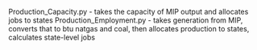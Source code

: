 Production_Capacity.py - takes the capacity of MIP output and allocates jobs to states
Production_Employment.py - takes generation from MIP, converts that to btu natgas and coal, then allocates production to states, calculates state-level jobs
